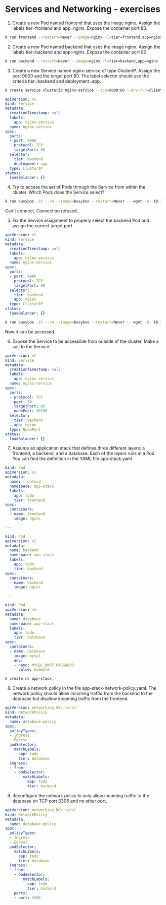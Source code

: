 # Services and Networking - exercises

1. Create a new Pod named frontend that uses the image nginx. Assign the labels tier=frontend and app=nginx. Expose the container port 80.

```bash
k run frontend --restart=Never --image=nginx -l=tier=frontend,app=nginx --port 80
```

2. Create a new Pod named backend that uses the image nginx. Assign the labels tier=backend and app=nginx. Expose the container port 80.

```bash
k run backend --restart=Never --image=nginx -l=tier=backend,app=nginx --port 80
```

3. Create a new Service named nginx-service of type ClusterIP. Assign the port 9000 and the target port 80. The label selector should use the criteria tier=backend and deployment=app.

```bash
k create service clusterip nginx-service --tcp=9000:80 --dry-run=client -o=yaml > svc.yaml
```

```yaml
apiVersion: v1
kind: Service
metadata:
  creationTimestamp: null
  labels:
    app: nginx-service
  name: nginx-service
spec:
  ports:
  - port: 9000
    protocol: TCP
    targetPort: 80
  selector:
    tier: backend
    deployment: app
  type: ClusterIP
status:
  loadBalancer: {}
```

4. Try to access the set of Pods through the Service from within the cluster. Which Pods does the Service select?

```bash
k run busybox -it --rm --image=busybox --restart=Never -- wget -O- 10.101.207.209:9000
```

Can't connect. Connection refused.

5. Fix the Service assignment to properly select the backend Pod and assign the correct target port.

```yaml
apiVersion: v1
kind: Service
metadata:
  creationTimestamp: null
  labels:
    app: nginx-service
  name: nginx-service
spec:
  ports:
  - port: 9000
    protocol: TCP
    targetPort: 80
  selector:
    tier: backend
    app: nginx
  type: ClusterIP
status:
  loadBalancer: {}
```

```bash
k run busybox -it --rm --image=busybox --restart=Never -- wget -O- 10.108.166.243:9000
```

Now it can be accessed.

6. Expose the Service to be accessible from outside of the cluster. Make a call to the Service.

```yaml
apiVersion: v1
kind: Service
metadata:
  creationTimestamp: null
  labels:
    app: nginx-service
  name: nginx-service
spec:
  ports:
  - protocol: TCP
    port: 80
    targetPort: 80
    nodePort: 30200
  selector:
    tier: backend
    app: nginx
  type: NodePort
status:
  loadBalancer: {}
```

7. Assume an application stack that defines three different layers: a frontend, a backend, and a database. Each of the layers runs in a Pod. You can find the definition in the YAML file app-stack.yaml

```yaml
kind: Pod
apiVersion: v1
metadata:
  name: frontend
  namespace: app-stack
  labels:
    app: todo
    tier: frontend
spec:
  containers:
  - name: frontend
    image: nginx

---

kind: Pod
apiVersion: v1
metadata:
  name: backend
  namespace: app-stack
  labels:
    app: todo
    tier: backend
spec:
  containers:
  - name: backend
    image: nginx

---

kind: Pod
apiVersion: v1
metadata:
  name: database
  namespace: app-stack
  labels:
    app: todo
    tier: database
spec:
  containers:
  - name: database
    image: mysql
    env:
    - name: MYSQL_ROOT_PASSWORD
      value: example
```

```bash
k create ns app-stack
```

8. Create a network policy in the file app-stack-network-policy.yaml. The network policy should allow incoming traffic from the backend to the database but disallow incoming traffic from the frontend.

```yaml
apiVersion: networking.k8s.io/v1
kind: NetworkPolicy
metadata:
  name: database-policy
spec:
  policyTypes:
  - Ingress
  - Egress
  podSelector:
    matchLabels:
      app: todo
      tier: database
  ingress:
  - from:
    - podSelector:
        matchLabels:
          app: todo
          tier: backend
```

9. Reconfigure the network policy to only allow incoming traffic to the database on TCP port 3306 and no other port.

```yaml
apiVersion: networking.k8s.io/v1
kind: NetworkPolicy
metadata:
  name: database-policy
spec:
  policyTypes:
  - Ingress
  - Egress
  podSelector:
    matchLabels:
      app: todo
      tier: database
  ingress:
  - from:
    - podSelector:
        matchLabels:
          app: todo
          tier: backend
    ports:
    - port: 3306
```